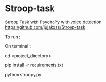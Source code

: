 # Stroop-task
Stroop Task with PsychoPy  with voice detection
https://github.com/jujakoss/Stroop-task

To run :

On terminal :

cd <project_directory>

pip install -r requirements.txt

python stroopy.py
